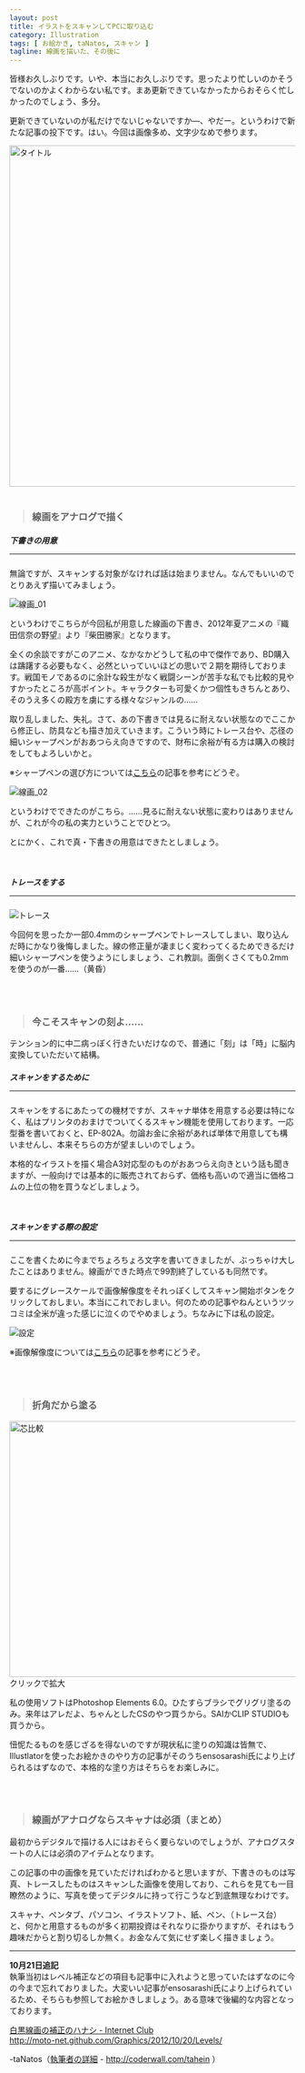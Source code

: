 ```yaml
---
layout: post
title: イラストをスキャンしてPCに取り込む
category: Illustration
tags: [ お絵かき, taNatos, スキャン ]
tagline: 線画を描いた、その後に
---
```


皆様お久しぶりです。いや、本当にお久しぶりです。思ったより忙しいのかそうでないのかよくわからない私です。まあ更新できていなかったからおそらく忙しかったのでしょう、多分。

更新できていないのが私だけでないじゃないですか―、やだー。というわけで新たな記事の投下です。はい。今回は画像多め、文字少なめで参ります。

<img src="http://cloud.github.com/downloads/moto-net/moto-net.github.com/scan_00.jpg" width="600" alt="タイトル">

<br>

<br>

> ### 線画をアナログで描く ###



##### 下書きの用意 <hr size="1" />

無論ですが、スキャンする対象がなければ話は始まりません。なんでもいいのでとりあえず描いてみましょう。

![線画_01](http://cloud.github.com/downloads/moto-net/moto-net.github.com/scan_01.jpg)

というわけでこちらが今回私が用意した線画の下書き、2012年夏アニメの『織田信奈の野望』より『柴田勝家』となります。

全くの余談ですがこのアニメ、なかなかどうして私の中で傑作であり、BD購入は躊躇する必要もなく、必然といっていいほどの思いで２期を期待しております。戦国モノであるのに余計な殺生がなく戦闘シーンが苦手な私でも比較的見やすかったところが高ポイント。キャラクターも可愛くかつ個性もきちんとあり、そのうえ多くの殿方を虜にする様々なジャンルの……

取り乱しました、失礼。さて、あの下書きでは見るに耐えない状態なのでここから修正し、防具なども描き加えていきます。こういう時にトレース台や、芯径の細いシャープペンがおあつらえ向きですので、財布に余裕が有る方は購入の検討をしてもよろしいかと。

※シャープペンの選び方については[こちら][1]の記事を参考にどうぞ。

![線画_02](http://cloud.github.com/downloads/moto-net/moto-net.github.com/scan_02.jpg)

というわけでできたのがこちら。……見るに耐えない状態に変わりはありませんが、これが今の私の実力ということでひとつ。

とにかく、これで真・下書きの用意はできたとしましょう。


<br>


##### トレースをする <hr size="1" />

![トレース](http://cloud.github.com/downloads/moto-net/moto-net.github.com/scan_03.jpg)

今回何を思ったか一部0.4mmのシャープペンでトレースしてしまい、取り込んだ時にかなり後悔しました。線の修正量が凄まじく変わってくるためできるだけ細いシャープペンを使うようにしましょう、これ教訓。面倒くさくても0.2mmを使うのが一番……（黄昏）

<br>

<br>

> ### 今こそスキャンの刻よ…… ###

テンション的に中二病っぽく行きたいだけなので、普通に「刻」は「時」に脳内変換していただいて結構。



##### スキャンをするために <hr size="1" />


スキャンをするにあたっての機材ですが、スキャナ単体を用意する必要は特になく、私はプリンタのおまけでついてくるスキャン機能を使用しております。一応型番を書いておくと、EP-802A。勿論お金に余裕があれば単体で用意しても構いませんし、本来そちらの方が望ましいのでしょう。

本格的なイラストを描く場合A3対応型のものがおあつらえ向きという話も聞きますが、一般向けでは基本的に販売されておらず、価格も高いので適当に価格コムの上位の物を買うなどしましょう。

<br>

##### スキャンをする際の設定 <hr size="1" />

ここを書くために今までちょろちょろ文字を書いてきましたが、ぶっちゃけ大したことはありません。線画ができた時点で99割終了しているも同然です。

要するにグレースケールで画像解像度をそれっぽくしてスキャン開始ボタンをクリックしておしまい。本当にこれでおしまい。何のための記事やねんというツッコミは全米が違った感じに泣くのでやめましょう。ちなみに下は私の設定。

![設定](http://cloud.github.com/downloads/moto-net/moto-net.github.com/scan_04.PNG)

※画像解像度については[こちら][2]の記事を参考にどうぞ。

<br>

<br>

> ### 折角だから塗る ###

[<img src="http://cloud.github.com/downloads/moto-net/moto-net.github.com/scan_05.png" width="600" height="450" alt="芯比較">
](http://cloud.github.com/downloads/moto-net/moto-net.github.com/scan_05.png)  
クリックで拡大

私の使用ソフトはPhotoshop Elements 6.0。ひたすらブラシでグリグリ塗るのみ。来年はアレだよ、ちゃんとしたCSのやつ買うから。SAIかCLIP STUDIOも買うから。

忸怩たるものを感じざるを得ないのですが現状私に塗りの知識は皆無で、Illustlatorを使ったお絵かきのやり方の記事がそのうちensosarashi氏により上げられるはずなので、本格的な塗り方はそちらをお楽しみに。


<br>

<br>

> ### 線画がアナログならスキャナは必須（まとめ） ###

最初からデジタルで描ける人にはおそらく要らないのでしょうが、アナログスタートの人には必須のアイテムとなります。

この記事の中の画像を見ていただければわかると思いますが、下書きのものは写真、トレースしたものはスキャンした画像を使用しており、これらを見ても一目瞭然のように、写真を使ってデジタルに持って行こうなど到底無理なわけです。

スキャナ、ペンタブ、パソコン、イラストソフト、紙、ペン、（トレース台）と、何かと用意するものが多く初期投資はそれなりに掛かりますが、それはもう趣味だからと割り切るしか無く。お金なんて気にせず楽しく描きましょう。

---

**10月21日追記**  
執筆当初はレベル補正などの項目も記事中に入れようと思っていたはずなのに今の今まで忘れておりました。大変いい記事がensosarashi氏により上げられているため、そちらも参照してお絵かきしましょう。ある意味で後編的な内容となっております。

<a href="http://moto-net.github.com/Graphics/2012/10/20/Levels/">白黒線画の補正のハナシ - Internet Club</a>  
http://moto-net.github.com/Graphics/2012/10/20/Levels/



 -taNatos（[執筆者の詳細](http://coderwall.com/tahein) - http://coderwall.com/tahein ）

[1]:http://moto-net.github.com/Illustration/2012/08/21/stationery-01/

[2]:http://moto-net.github.com/Graphics/2012/08/08/DotsPerInch/